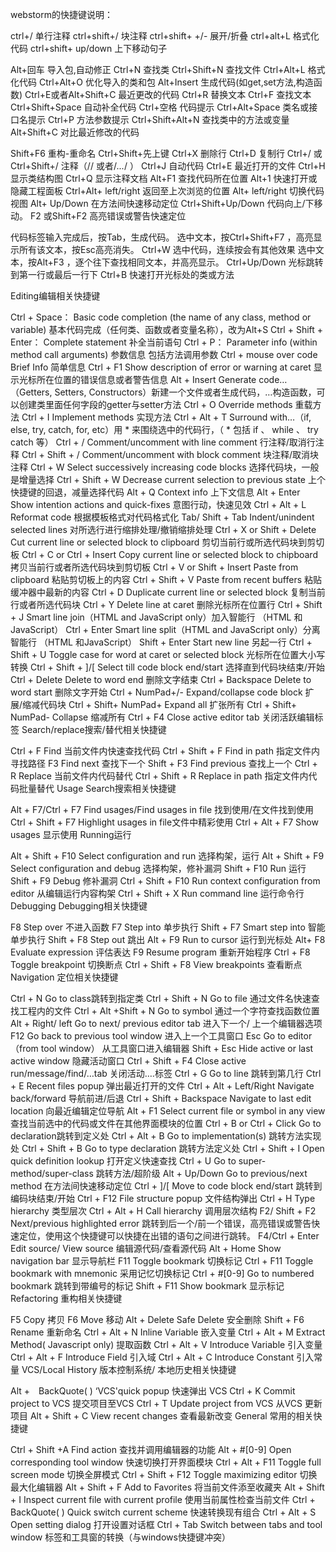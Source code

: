webstorm的快捷键说明：


ctrl+/ 单行注释
ctrl+shift+/ 块注释
ctrl+shift+ +/- 展开/折叠
ctrl+alt+L 格式化代码
ctrl+shift+ up/down 上下移动句子

Alt+回车 导入包,自动修正
Ctrl+N 查找类
Ctrl+Shift+N 查找文件
Ctrl+Alt+L 格式化代码
Ctrl+Alt+O 优化导入的类和包
Alt+Insert 生成代码(如get,set方法,构造函数)
Ctrl+E或者Alt+Shift+C 最近更改的代码
Ctrl+R 替换文本
Ctrl+F 查找文本
Ctrl+Shift+Space 自动补全代码
Ctrl+空格 代码提示
Ctrl+Alt+Space 类名或接口名提示
Ctrl+P 方法参数提示
Ctrl+Shift+Alt+N 查找类中的方法或变量
Alt+Shift+C 对比最近修改的代码

Shift+F6 重构-重命名
Ctrl+Shift+先上键
Ctrl+X 删除行
Ctrl+D 复制行
Ctrl+/ 或 Ctrl+Shift+/ 注释（// 或者/*...*/ ）
Ctrl+J 自动代码
Ctrl+E 最近打开的文件
Ctrl+H 显示类结构图
Ctrl+Q 显示注释文档
Alt+F1 查找代码所在位置
Alt+1 快速打开或隐藏工程面板
Ctrl+Alt+ left/right 返回至上次浏览的位置
Alt+ left/right 切换代码视图
Alt+ Up/Down 在方法间快速移动定位
Ctrl+Shift+Up/Down 代码向上/下移动。
F2 或Shift+F2 高亮错误或警告快速定位

代码标签输入完成后，按Tab，生成代码。
选中文本，按Ctrl+Shift+F7 ，高亮显示所有该文本，按Esc高亮消失。
Ctrl+W 选中代码，连续按会有其他效果
选中文本，按Alt+F3 ，逐个往下查找相同文本，并高亮显示。
Ctrl+Up/Down 光标跳转到第一行或最后一行下
Ctrl+B 快速打开光标处的类或方法




Editing编辑相关快捷键

Ctrl + Space：
Basic code completion (the name of any class, method or variable) 基本代码完成（任何类、函数或者变量名称），改为Alt+S
Ctrl + Shift + Enter：
Complete statement 补全当前语句
Ctrl + P：
Parameter info (within method call arguments) 参数信息 包括方法调用参数
Ctrl + mouse over code
Brief Info 简单信息
Ctrl + F1
Show description of error or warning at caret 显示光标所在位置的错误信息或者警告信息
Alt + Insert
Generate code…（Getters, Setters, Constructors）新建一个文件或者生成代码，…构造函数，可以创建类里面任何字段的getter与setter方法
Ctrl + O
Override methods 重载方法
Ctrl + I
Implement methods 实现方法
Ctrl + Alt + T
Surround with…（if, else, try, catch, for, etc）用 * 来围绕选中的代码行，（ * 包括 if 、 while 、 try catch 等）
Ctrl + /
Comment/uncomment with line comment 行注释/取消行注释
Ctrl + Shift + /
Comment/uncomment with block comment 块注释/取消块注释
Ctrl + W
Select successively increasing code blocks 选择代码块，一般是增量选择
Ctrl + Shift + W
Decrease current selection to previous state 上个快捷键的回退，减量选择代码
Alt + Q
Context info 上下文信息
Alt + Enter
Show intention actions and quick-fixes 意图行动，快速见效
Ctrl + Alt + L
Reformat code 根据模板格式对代码格式化
Tab/ Shift + Tab
Indent/unindent selected lines 对所选行进行缩排处理/撤销缩排处理
Ctrl + X or Shift + Delete
Cut current line or selected block to clipboard 剪切当前行或所选代码块到剪切板
Ctrl + C or Ctrl + Insert
Copy current line or selected block to chipboard 拷贝当前行或者所选代码块到剪切板
Ctrl + V or Shift + Insert
Paste from clipboard 粘贴剪切板上的内容
Ctrl + Shift + V
Paste from recent buffers 粘贴缓冲器中最新的内容
Ctrl + D
Duplicate current line or selected block 复制当前行或者所选代码块
Ctrl + Y
Delete line at caret 删除光标所在位置行
Ctrl + Shift + J
Smart line join（HTML and JavaScript only）加入智能行 （HTML 和JavaScript）
Ctrl + Enter
Smart line split（HTML and JavaScript only）分离智能行 （HTML 和JavaScript）
Shift + Enter
Start new line 另起一行
Ctrl + Shift + U
Toggle case for word at caret or selected block 光标所在位置大小写转换
Ctrl + Shift + ]/[
Select till code block end/start 选择直到代码块结束/开始
Ctrl + Delete
Delete to word end 删除文字结束
Ctrl + Backspace
Delete to word start 删除文字开始
Ctrl + NumPad+/-
Expand/collapse code block 扩展/缩减代码块
Ctrl + Shift+ NumPad+
Expand all 扩张所有
Ctrl + Shift+ NumPad-
Collapse 缩减所有
Ctrl + F4
Close active editor tab 关闭活跃编辑标签
Search/replace搜索/替代相关快捷键

Ctrl + F 
Find 当前文件内快速查找代码
Ctrl + Shift + F 
Find in path 指定文件内寻找路径
F3 
Find next 查找下一个
Shift + F3 
Find previous 查找上一个
Ctrl + R 
Replace 当前文件内代码替代
Ctrl + Shift + R 
Replace in path 指定文件内代码批量替代
Usage Search搜索相关快捷键

Alt + F7/Ctrl + F7 
Find usages/Find usages in file 找到使用/在文件找到使用
Ctrl + Shift + F7 
Highlight usages in file文件中精彩使用
Ctrl + Alt + F7 
Show usages 显示使用
Running运行

Alt + Shift + F10 
Select configuration and run 选择构架，运行
Alt + Shift + F9 
Select configuration and debug 选择构架，修补漏洞
Shift + F10 
Run 运行
Shift + F9 
Debug 修补漏洞
Ctrl + Shift + F10 
Run context configuration from editor 从编辑运行内容构架
Ctrl + Shift + X 
Run command line 运行命令行
Debugging Debugging相关快捷键

F8 
Step over 不进入函数
F7 
Step into 单步执行
Shift + F7 
Smart step into 智能单步执行
Shift + F8 
Step out 跳出
Alt + F9 
Run to cursor 运行到光标处
Alt+ F8 
Evaluate expression 评估表达
F9 
Resume program 重新开始程序
Ctrl + F8 
Toggle breakpoint 切换断点
Ctrl + Shift + F8 
View breakpoints 查看断点
Navigation 定位相关快捷键

Ctrl + N 
Go to class跳转到指定类
Ctrl + Shift + N 
Go to file 通过文件名快速查找工程内的文件
Ctrl + Alt +Shift + N 
Go to symbol 通过一个字符查找函数位置
Alt + Right/ left 
Go to next/ previous editor tab 进入下一个/ 上一个编辑器选项
F12 
Go back to previous tool window 进入上一个工具窗口
Esc 
Go to editor（from tool window） 从工具窗口进入编辑器
Shift + Esc 
Hide active or last active window 隐藏活动窗口
Ctrl + Shift + F4 
Close active run/message/find/…tab 关闭活动….标签
Ctrl + G 
Go to line 跳转到第几行
Ctrl + E 
Recent files popup 弹出最近打开的文件
Ctrl + Alt + Left/Right 
Navigate back/forward 导航前进/后退
Ctrl + Shift + Backspace 
Navigate to last edit location 向最近编辑定位导航
Alt + F1 
Select current file or symbol in any view 查找当前选中的代码或文件在其他界面模块的位置
Ctrl + B or Ctrl + Click 
Go to declaration跳转到定义处
Ctrl + Alt + B 
Go to implementation(s) 跳转方法实现处
Ctrl + Shift + B 
Go to type declaration 跳转方法定义处
Ctrl + Shift + I 
Open quick definition lookup 打开定义快速查找
Ctrl + U 
Go to super-method/super-class 跳转方法/超阶级
Alt + Up/Down 
Go to previous/next method 在方法间快速移动定位
Ctrl + ]/[ 
Move to code block end/start 跳转到编码块结束/开始
Ctrl + F12 
File structure popup 文件结构弹出
Ctrl + H 
Type hierarchy 类型层次
Ctrl + Alt + H 
Call hierarchy 调用层次结构
F2/ Shift + F2 
Next/previous highlighted error 跳转到后一个/前一个错误，高亮错误或警告快速定位，使用这个快捷键可以快捷在出错的语句之间进行跳转。
F4/Ctrl + Enter 
Edit source/ View source 编辑源代码/查看源代码
Alt + Home 
Show navigation bar 显示导航栏
F11 
Toggle bookmark 切换标记
Ctrl + F11 
Toggle bookmark with mnemonic 采用记忆切换标记
Ctrl + #[0-9] 
Go to numbered bookmark 跳转到带编号的标记
Shift + F11 
Show bookmark 显示标记
Refactoring 重构相关快捷键

F5
Copy 拷贝
F6 
Move 移动
Alt + Delete 
Safe Delete 安全删除
Shift + F6 
Rename 重新命名
Ctrl + Alt + N 
Inline Variable 嵌入变量
Ctrl + Alt + M 
Extract Method( Javascript only) 提取函数
Ctrl + Alt + V 
Introduce Variable 引入变量
Ctrl + Alt + F 
Introduce Field 引入域
Ctrl + Alt + C 
Introduce Constant 引入常量
VCS/Local History 版本控制系统/ 本地历史相关快捷键

Alt +　BackQuote( ) 
‘VCS'quick popup 快速弹出 VCS
Ctrl + K 
Commit project to VCS 提交项目至VCS
Ctrl + T 
Update project from VCS 从VCS 更新项目
Alt + Shift + C 
View recent changes 查看最新改变
General 常用的相关快捷键

Ctrl + Shift +A 
Find action 查找并调用编辑器的功能
Alt + #[0-9] 
Open corresponding tool window 快速切换打开界面模块
Ctrl + Alt + F11 
Toggle full screen mode 切换全屏模式
Ctrl + Shift + F12 
Toggle maximizing editor 切换最大化编辑器
Alt + Shift + F 
Add to Favorites 将当前文件添至收藏夹
Alt + Shift + I 
Inspect current file with current profile 使用当前属性检查当前文件
Ctrl + BackQuote( ) 
Quick switch current scheme 快速转换现有组合
Ctrl + Alt + S 
Open setting dialog 打开设置对话框
Ctrl + Tab 
Switch between tabs and tool window 标签和工具窗的转换（与windows快捷键冲突）